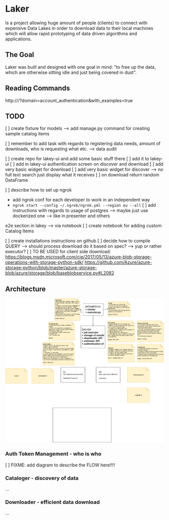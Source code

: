 
# Laker

Is a project allowing huge amount of people (clients) to connect with expensive Data Lakes in order to download data to their local machines which will allow rapid prototyping of data driven algorithms and applications.

## The Goal

Laker was built and designed with one goal in mind: "to free up the data, which are otherwise sitting idle and just being covered in dust".

## Reading Commands

http://<uri>/?domain=account_authentication&with_examples=true

## TODO

[ ] create fixture for models
    --> add manage.py command for creating sample catalog items

[ ] remember to add task with regards to registering data needs, amount of downloads, who is requesting what etc.
    --> data audit

[ ] create repo for lakey-ui and add some basic stuff there
[ ] add it to lakey-ui
[ ] add in lakey-ui authentication screen on discover and download
[ ] add very basic widget for download
[ ] add very basic widget for discover --> no full text search just display what it receives
[ ] on download return random DataFrame

[ ] describe how to set up ngrok
- add ngrok conf for each developer to work in an independent way
- `ngrok start --config ~/.ngrok/ngrok.yml --region eu --all`
[ ] add instructions with regards to usage of postgres --> maybe just use dockerized one --> like in presenter and others

e2e section in lakey --> via notebook
[ ] create notebook for adding custom Catalog Items

[ ] create installations instructions on github
[ ] decide how to compile QUERY --> should process download do it based on spec? --> yup or rather executor?
[ ] TO BE USED for client side download:
    https://blogs.msdn.microsoft.com/cie/2017/05/13/azure-blob-storage-operations-with-storage-python-sdk/
    https://github.com/Azure/azure-storage-python/blob/master/azure-storage-blob/azure/storage/blob/baseblobservice.py#L2082

## Architecture

[![architecture](./assets/lakey-architecture.png)](https://www.draw.io/#G1zrMb3J6eeFVEmbUvT6ETs240ZzVe4eAy)

### Auth Token Management - who is who

[ ] FIXME: add diagram to describe the FLOW here!!!!


### Cataloger - discovery of data

...


### Downloader - efficient data download

...
